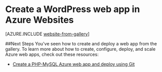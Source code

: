 <properties
	pageTitle="Create a WordPress web app in Azure Websites | Windows Azure"
	description="Learn how to create a new Azure web app for a WordPress blog using the Azure preview portal."
	services="app-service\web"
	documentationCenter="php"
	authors="tfitzmac"
	manager="wpickett"
	editor=""/>

<tags
	ms.service="app-service-web"
	ms.date="10/13/2015"
	wacn.date=""/>

# Create a WordPress web app in Azure Websites

<!-- deleted by customization
This tutorial shows how to find an application in the Azure Marketplace and install it in an Azure Websites web app. The tutorial uses a WordPress blog site as an example, but the process is similar for many other Marketplace applications.

When you're done with the tutorial you'll have your own WordPress blog site up and running in the cloud.

![WordPress site](./media/web-sites-php-web-site-gallery/wpdashboard.png)

You'll learn:

* How to find an application template in the Azure Marketplace.
* How to create a web app in Azure Websites that is based on the template.
* How to configure Azure Websites settings for the new web app and MySQL database.

The Azure Marketplace makes available a wide range of popular web apps developed by Microsoft, third party companies, and open source software initiatives. The web apps are built on a wide range of popular frameworks, such as [PHP](/develop/nodejs/) in this WordPress example, [.NET](/develop/net/), [Node.js](/develop/nodejs/), [Java](/develop/java/), and [Python](/develop/python/), to name a few. To create a web app from the Azure Marketplace the only software you need is the browser that you use for the [Azure preview portal](https://manage.windowsazure.cn/). 

> [AZURE.NOTE]
> To complete this tutorial, you need a Windows Azure account. If you don't have an account, you can [activate your MSDN subscriber benefits](/pricing/member-offers/msdn-benefits-details/?WT.mc_id=A261C142F) or [sign up for a trial](/pricing/1rmb-trial/?WT.mc_id=A261C142F).
>
> If you want to get started with Azure Websites before you sign up for an Azure account, go to [Try Azure Websites](https://tryappservice.azure.com/). There, you can immediately create a short-lived starter web app in Azure Websites—no credit card required, and no commitments.

## Select WordPress and configure for Azure Websites

1. Log in to the [Azure Preview Portal](https://manage.windowsazure.cn/).

2. Click **New > Marketplace**.
	
    ![Create New][5]
	
3. Search for **WordPress**, and then click **WordPress**.

	![WordPress from list][7]
	
5. After reading the description of the WordPress app, click **Create**.

	![Create](./media/web-sites-php-web-site-gallery/create.png)

4. Enter a name for the web app in the **Web app** box.

	This name must be unique in the chinacloudsites.cn domain because the URL of the web app will be {name}.chinacloudsites.cn. If the name you enter isn't unique, a red exclamation mark appears in the text box.

8. If you have more than one subscription, choose the one you want to use. 

5. Select a **Resource Group** or create a new one.

	For more information about resource groups, see [Using the Azure Preview Portal to manage your Azure resources](/documentation/articles/resource-group-portal).

5. Select an **App Service plan/Location** or create a new one.

	For more information about App Service plans, see [App Service plans overview](/documentation/articles/azure-web-sites-web-hosting-plans-in-depth-overview)	

7. Click **Database**, and then in the **New MySQL Database** blade provide the required values for configuring your MySQL database.

	a. Enter a new name or leave the default name.

	b. Leave the **Database Type** set to **Shared**.

	c. Choose the same location as the one you chose for the web app.

	d. Choose a pricing tier. Mercury (free with minimal allowed connections and disk space) is fine for this tutorial.

8. In the **New MySQL Database** blade, click **OK**. 

8. In the **WordPress** blade, accept the legal terms, and then click **Create**. 

	![Configure web app](./media/web-sites-php-web-site-gallery/configure.png)

	Azure Websites creates the web app, typically in less than a minute. You can watch the progress by clicking the bell icon at the top of the portal page.

	![Progress indicator](./media/web-sites-php-web-site-gallery/progress.png)

## Launch and manage your WordPress web app
	
7. When the web app creation is finished, navigate in the portal to the resource group in which you created the application, and you can see the web app and the database.

	The extra resource with the light bulb icon is [Application Insights](/home/features/application-insights/), which provides monitoring services for your web app.

1. In the **Resource group** blade, click the web app line.

	![Configure web app](./media/web-sites-php-web-site-gallery/resourcegroup.png)

2. In the Web app blade, click **Browse**.

    ![site URL][browse]

3. In the WordPress **Welcome** page, enter the configuration information required by WordPress, and then click **Install WordPress**.

	![Configure WordPress](./media/web-sites-php-web-site-gallery/wpconfigure.png)

4. Log in using the credentials you created on the **Welcome** page.  

5. Your site Dashboard page opens.    

	![WordPress site](./media/web-sites-php-web-site-gallery/wpdashboard.png)

## Next steps

You've seen how to create and deploy a PHP web app from the gallery. For more information about using PHP in Azure, see the [PHP Developer Center](/develop/php/).

For more information about how to work with Azure Websites, see the links on the left side of the page (for wide browser windows) or at the top of the page (for narrow browser windows). 

## What's changed
* For a guide to the change from Websites to Azure Websites, see [Azure Websites and its impact on existing Azure Services](/documentation/services/web-sites/).
* For a guide to the change of the Management Portal to the new portal, see [Reference for navigating the preview portal](https://manage.windowsazure.cn/).

[5]: ./media/web-sites-php-web-site-gallery/startmarketplace.png
[7]: ./media/web-sites-php-web-site-gallery/search-web-app.png
[browse]: ./media/web-sites-php-web-site-gallery/browse-web.png

-->
<!-- keep by customization: begin -->
[AZURE.INCLUDE [website-from-gallery](../includes/website-from-gallery.md)]

##<a name="nextsteps"></a>Next Steps
You've seen how to create and deploy a web app from the gallery. To learn more about how to create, configure, deploy, and scale Azure web apps, check out these resources:

- [Create a PHP-MySQL Azure web app and deploy using Git](/documentation/articles/web-sites-php-mysql-deploy-use-git)

<!-- keep by customization: end -->